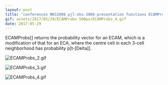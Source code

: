 ```yaml
---
layout: post
title: "conferences NKS2006 pjl-nks-2006-presentation functions ECAMProbs.nb"
gif: assets/2017/05/29/ECAMProbs-500px/ECAMProbs_4.gif
date: 2017-05-29
---
```


ECAMProbs[] returns the probability vector for an ECAM, which is a modification of that for an ECA, where the centre cell in each 3-cell neighborhood has probability p[t-\[Delta]].

![ECAMProbs_2.gif](../../../assets/2017/05/29/ECAMProbs-500px/ECAMProbs_2.gif)

![ECAMProbs_3.gif](../../../assets/2017/05/29/ECAMProbs-500px/ECAMProbs_3.gif)

![ECAMProbs_4.gif](../../../assets/2017/05/29/ECAMProbs-500px/ECAMProbs_4.gif)

